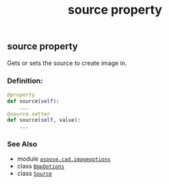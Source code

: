 ﻿---
title: source property
second_title: Aspose.CAD for Python via .NET API References
description: 
type: docs
weight: 110
url: /aspose.cad.imageoptions/bmpoptions/source/
is_root: false
---

## source property


Gets or sets the source to create image in.
### Definition:
```python
@property
def source(self):
    ...
@source.setter
def source(self, value):
    ...
```

### See Also
* module [`aspose.cad.imageoptions`](../../)
* class [`BmpOptions`](/cad/python-net/aspose.cad.imageoptions/bmpoptions)
* class [`Source`](/cad/python-net/aspose.cad/source)
